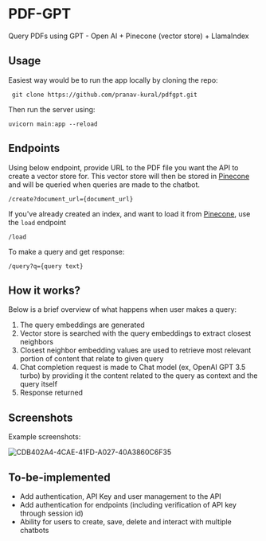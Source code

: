 # PDF-GPT

Query PDFs using GPT - Open AI + Pinecone (vector store) + LlamaIndex

## Usage

Easiest way would be to run the app locally by cloning the repo:

     git clone https://github.com/pranav-kural/pdfgpt.git

Then run the server using:

    uvicorn main:app --reload

## Endpoints

Using below endpoint, provide URL to the PDF file you want the API to create a vector store for. This vector store will then be stored in [Pinecone](https://www.pinecone.io/) and will be queried when queries are made to the chatbot.

    /create?document_url={document_url}

If you've already created an index, and want to load it from [Pinecone](https://www.pinecone.io/), use the `load` endpoint

    /load

To make a query and get response:

    /query?q={query text}

## How it works?

Below is a brief overview of what happens when user makes a query:

1. The query embeddings are generated
2. Vector store is searched with the query embeddings to extract closest neighbors
3. Closest neighbor embedding values are used to retrieve most relevant portion of content that relate to given query
4. Chat completion request is made to Chat model (ex, OpenAI GPT 3.5 turbo) by providing it the content related to the query as context and the query itself
5. Response returned

## Screenshots

Example screenshots:

![CDB402A4-4CAE-41FD-A027-40A3860C6F35](https://github.com/pranav-kural/pdfgpt/assets/17651852/dd1ee34b-c4e6-4556-a2d7-bc6afd621cd3)

## To-be-implemented

- Add authentication, API Key and user management to the API
- Add authentication for endpoints (including verification of API key through session id)
- Ability for users to create, save, delete and interact with multiple chatbots
